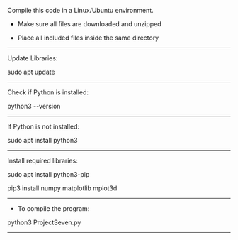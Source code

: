 Compile this code in a Linux/Ubuntu environment.

- Make sure all files are downloaded and unzipped

- Place all included files inside the same directory

-----------------------------------------------------

Update Libraries:

sudo apt update

-----------------------------------------------------

Check if Python is installed:

python3 --version

-----------------------------------------------------

If Python is not installed:

sudo apt install python3

-----------------------------------------------------

Install required libraries:

sudo apt install python3-pip

pip3 install numpy matplotlib mplot3d 

-----------------------------------------------------

- To compile the program:

python3 ProjectSeven.py

-----------------------------------------------------
